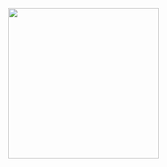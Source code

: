 <p align="center">
<img height="300em" src="https://github-readme-stats.vercel.app/api/top-langs/?username=katayama8000&layout=compact&hide_title=true&langs_count=7&bg_color=22272E&text_color=909DAB&hide_border=true" align = "center"/>
</p>


